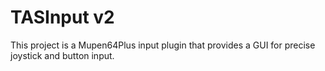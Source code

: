 # TASInput v2

This project is a Mupen64Plus input plugin that provides a GUI for precise joystick and button input.